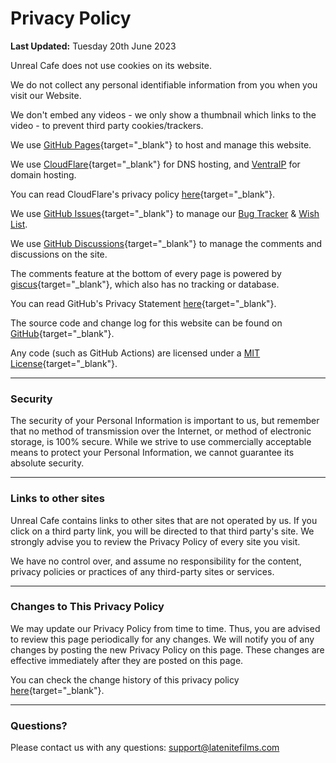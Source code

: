 # Privacy Policy

**Last Updated:** Tuesday 20th June 2023

Unreal Cafe does not use cookies on its website.

We do not collect any personal identifiable information from you when you visit our Website.

We don't embed any videos - we only show a thumbnail which links to the video - to prevent third party cookies/trackers.

We use [GitHub Pages](https://pages.github.com){target="_blank"} to host and manage this website.

We use [CloudFlare](https://www.cloudflare.com){target="_blank"} for DNS hosting, and [VentraIP](https://ventraip.com.au) for domain hosting.

You can read CloudFlare's privacy policy [here](https://www.cloudflare.com/en-au/privacypolicy/){target="_blank"}.

We use [GitHub Issues](https://github.com/CommandPost/UnrealCafe/issues){target="_blank"} to manage our [Bug Tracker](/bugtracker/) & [Wish List](/wishlist/).

We use [GitHub Discussions](https://github.com/CommandPost/UnrealCafe/discussions){target="_blank"} to manage the comments and discussions on the site.

The comments feature at the bottom of every page is powered by [giscus](https://giscus.vercel.app){target="_blank"}, which also has no tracking or database.

You can read GitHub's Privacy Statement [here](https://docs.github.com/en/site-policy/privacy-policies/github-privacy-statement){target="_blank"}.

The source code and change log for this website can be found on [GitHub](https://github.com/CommandPost/UnrealCafe){target="_blank"}.

Any code (such as GitHub Actions) are licensed under a [MIT License](https://github.com/CommandPost/UnrealCafe/blob/main/LICENSE){target="_blank"}.

---

### Security

The security of your Personal Information is important to us, but remember that no method of transmission over the Internet, or method of electronic storage, is 100% secure. While we strive to use commercially acceptable means to protect your Personal Information, we cannot guarantee its absolute security.

---

### Links to other sites

Unreal Cafe contains links to other sites that are not operated by us. If you click on a third party link, you will be directed to that third party's site. We strongly advise you to review the Privacy Policy of every site you visit.

We have no control over, and assume no responsibility for the content, privacy policies or practices of any third-party sites or services.

---

### Changes to This Privacy Policy

We may update our Privacy Policy from time to time. Thus, you are advised to review this page periodically for any changes. We will notify you of any changes by posting the new Privacy Policy on this page. These changes are effective immediately after they are posted on this page.

You can check the change history of this privacy policy [here](https://github.com/CommandPost/UnrealCafe/commits/main/docs/privacy.md){target="_blank"}.

---

### Questions?

Please contact us with any questions: [support@latenitefilms.com](mailto:support@latenitefilms.com?subject=UnrealCafe)